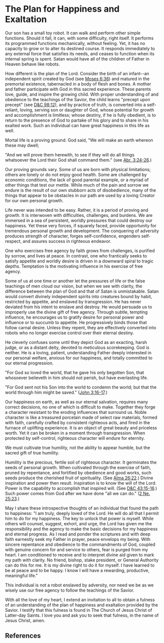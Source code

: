 # The Plan for Happiness and Exaltation

Our son has a small toy robot. It can walk and perform other simple functions.
Should it fall, it can, with some difficulty, right itself. It performs its
programmed functions mechanically, without feeling. Yet, it has no capacity to
grow or to alter its destined course. It responds immediately to any external
force that satisfies its needs, and ceases to function when its internal
spring is spent. Satan would have all of the children of Father in Heaven
behave like robots.

How different is the plan of the Lord. Consider the birth of an infant--an
independent spirit created by God (see [Moses
6:36](/scriptures/pgp/moses/6.36?lang=eng#35)) and matured in the premortal
existence, tabernacled in a body of flesh and bones. A mother and father
participate with God in this sacred experience. These parents love, guide, and
inspire the growing child. With proper understanding of and obedience to the
teachings of the Savior, the child learns "precept upon precept" (see [D&amp;C
98:12](/scriptures/dc-testament/dc/98.12?lang=eng#11)), and by practice of
truth, is converted into a self-reliant, loving, serving son or daughter of
God, whose potential for growth and accomplishment is limitless; whose
destiny, if he is fully obedient, is to return to the presence of God to
partake of his glory and to share in his exalted work. Such an individual can
have great happiness in this life as well.

Mortal life is a proving ground. God said, "We will make an earth whereon
these may dwell;

"And we will prove them herewith, to see if they will do all things whatsoever
the Lord their God shall command them." (see [Abr.
3:24-26](/scriptures/pgp/abr/3.24-26?lang=eng#23).)

Our proving grounds vary. Some of us are born with physical limitations;
others are lonely or do not enjoy good health. Some are challenged by economic
conditions, the lack of good parental example, or a myriad of other things
that test our mettle. While much of the pain and sorrow we endure is the
result of our own stubborn acts of disobedience, many of the things that
appear to be obstacles in our path are used by a loving Creator for our own
personal growth.

Life never was intended to be easy. Rather, it is a period of proving and
growth. It is interwoven with difficulties, challenges, and burdens. We are
immersed in a sea of persistent, worldly pressures that could destroy our
happiness. Yet these very forces, if squarely faced, provide opportunity for
tremendous personal growth and development. The conquering of adversity
produces strength of character, forges self-confidence, engenders self-
respect, and assures success in righteous endeavor.

One who exercises free agency by faith grows from challenges, is purified by
sorrow, and lives at peace. In contrast, one who frantically seeks to satisfy
appetite and worldly desire is driven in a downward spiral to tragic depths.
Temptation is the motivating influence in his exercise of free agency.

Some of us at one time or another let the pressures of life or the false
teachings of men cloud our vision, but when we see with clarity, the
difference between the plan of God and that of Satan is unmistakable. Satan
would convert divinely independent spirits into creatures bound by habit,
restricted by appetite, and enslaved by transgression. He has never deviated
from his intent to enslave and destroy. He would persuade us to improperly use
the divine gift of free agency. Through subtle, tempting influence, he
encourages us to gratify desire for personal power and influence or to succumb
to appetite. He progressively binds those that follow carnal desire. Unless
they repent, they are effectively converted into robots who no longer exercise
control over their eternal destiny.

He cleverly confuses some until they depict God as an exacting, harsh judge,
or as a distant deity, devoted to meticulous scorekeeping. God is neither. He
is a loving, patient, understanding Father deeply interested in our personal
welfare, anxious for our happiness, and totally committed to our eternal
progression.

"For God so loved the world, that he gave his only begotten Son, that
whosoever believeth in him should not perish, but have everlasting life.

"For God sent not his Son into the world to condemn the world; but that the
world through him might be saved." ([John
3:16-17](/scriptures/nt/john/3.16-17?lang=eng#15).)

Our happiness on earth, as well as our eternal salvation, requires many
correct decisions, no one of which is difficult to make. Together they forge a
character resistant to the eroding influences that surround us. Noble
character is like a treasured porcelain made of select raw materials, formed
with faith, carefully crafted by consistent righteous acts, and fired in the
furnace of uplifting experience. It is an object of great beauty and priceless
worth. Yet it can be broken in a moment through transgression. When protected
by self-control, righteous character will endure for eternity.

We must cultivate true humility, not the ability to appear humble, but the
sacred gift of true humility.

Humility is the precious, fertile soil of righteous character. It germinates
the seeds of personal growth. When cultivated through the exercise of faith,
pruned by repentance, and fortified by obedience and good works, such seeds
produce the cherished fruit of spirituality. (See [Alma
26:22](/scriptures/bofm/alma/26.22?lang=eng#21).) Divine inspiration and power
then result. Inspiration is to know the will of the Lord. Power is the
capability to accomplish that inspired will. (See [D&amp;C
43:15-16](/scriptures/dc-testament/dc/43.15-16?lang=eng#14).) Such power comes
from God after we have done "all we can do." ([2 Ne.
25:23](/scriptures/bofm/2-ne/25.23?lang=eng#22).)

May I share these introspective thoughts of an individual that found the path
to happiness: "I am truly, deeply loved of the Lord. He will do all that I
permit him to do for my happiness. The key to unlock that power is myself.
While others will counsel, suggest, exhort, and urge, the Lord has given me
the responsibility and the agency to make the basic decisions for my happiness
and eternal progress. As I read and ponder the scriptures and with deep faith
earnestly seek my Father in prayer, peace envelops my being. With sincere
repentance and obedience to the commandments of God, coupled with genuine
concern for and service to others, fear is purged from my heart. I am
conditioned to receive and to interpret divine aid given to mark my path with
clarity. No friend, bishop, stake president, or General Authority can do this
for me. It is my divine right to do it for myself. I have learned to be at
peace and to be happy. I know I will have a rewarding, productive, meaningful
life."

This individual is not a robot enslaved by adversity, nor need we be as we
wisely use our free agency to follow the teachings of the Savior.

With all the love of my heart, I extend an invitation to all to obtain a
fulness of an understanding of the plan of happiness and exaltation provided
by the Savior. I testify that this fulness is found in The Church of Jesus
Christ of Latter-day Saints. I love you and ask you to seek that fulness, in
the name of Jesus Christ, amen.

## References

